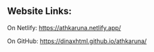 Website Links:
-------------------

On Netlify: https://athkaruna.netlify.app/

On GitHub: https://dinaxhtml.github.io/athkaruna/
